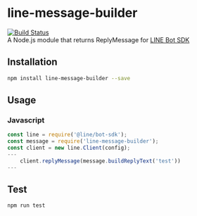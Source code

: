 # line-message-builder
[![Build Status](https://travis-ci.org/ufoo68/line-message-builder.svg?branch=master)](https://travis-ci.org/ufoo68/line-message-builder)  
A Node.js module that returns ReplyMessage for [LINE Bot SDK](https://github.com/line/line-bot-sdk-nodejs)

## Installation 
```sh
npm install line-message-builder --save
```
## Usage
### Javascript
```javascript
const line = require('@line/bot-sdk');
const message = require('line-message-builder');
const client = new line.Client(config);
---
    client.replyMessage(message.buildReplyText('test'))
---
```

## Test 
```sh
npm run test
```